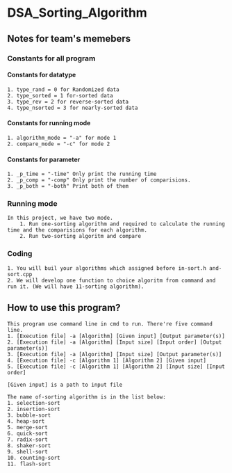 # DSA_Sorting_Algorithm
## Notes for team's memebers
### Constants for all program
#### Constants for datatype
    1. type_rand = 0 for Randomized data
    2. type_sorted = 1 for-sorted data
    3. type_rev = 2 for reverse-sorted data
    4. type_nsorted = 3 for nearly-sorted data
#### Constants for running mode
    1. algorithm_mode = "-a" for mode 1
    2. compare_mode = "-c" for mode 2
#### Constants for parameter
    1. _p_time = "-time" Only print the running time
    2. _p_comp = "-comp" Only print the number of comparisions.
    3. _p_both = "-both" Print both of them
### Running mode
    In this project, we have two mode.
        1. Run one-sorting algorithm and required to calculate the running time and the comparisions for each algorithm.
        2. Run two-sorting algoritm and compare
### Coding
    1. You will buil your algorithms which assigned before in-sort.h and-sort.cpp
    2. We will develop one function to choice algoritm from command and run it. (We will have 11-sorting algorithm).
## How to use this program?
    This program use command line in cmd to run. There're five command line.
    1. [Execution file] -a [Algorithm] [Given input] [Output parameter(s)]
    2. [Execution file] -a [Algorithm] [Input size] [Input order] [Output parameter(s)]
    3. [Execution file] -a [Algorithm] [Input size] [Output parameter(s)]
    4. [Execution file] -c [Algorithm 1] [Algorithm 2] [Given input]
    5. [Execution file] -c [Algorithm 1] [Algorithm 2] [Input size] [Input order]

    [Given input] is a path to input file

    The name of-sorting algorithm is in the list below:
    1. selection-sort	
    2. insertion-sort	
    3. bubble-sort	
    4. heap-sort	
    5. merge-sort	
    6. quick-sort	
    7. radix-sort	
    8. shaker-sort	
    9. shell-sort	
    10. counting-sort	
    11. flash-sort	


